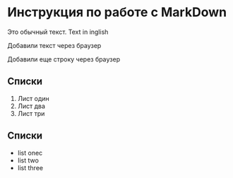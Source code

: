 # Инструкция по работе с MarkDown

Это обычный текст. Text in inglish

 Добавили текст через браузер
 
 Добавили еще строку через брaузер

 ## Списки

 1. Лист один
 2. Лист два
 3. Лист три
 
 ## Списки
 
 * list onec
 * list two
 * list three
